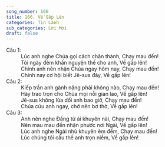 ```yaml
---
song_number: 166
title: 166. Về Gấp Lên
categories: Tin Lành
sub_categories: Lời Mời
draft: false
---
```

<dl><dt>Câu 1:</dt><dd data-verse="1">Lúc anh nghe Chúa gọi cách chân thành, Chạy mau đến! <br/>Tôi ngày đêm khấn nguyện thế cho anh, Về gấp lên! <br/>Chính anh nên nhận Chúa ngay hôm nay, Chạy mau đến! <br/>Chính nay cơ hội biết Jê-sus đây, Về gấp lên! </dd><dt>Câu 2:</dt><dd data-verse="2">Kiếp trần anh gánh nặng phải không nào, Chạy mau đến! <br/>Hãy trao trọn cho Chúa mọi nỗi gian lao, Về gấp lên! <br/>Jê-sus không lừa dối anh bao giờ, Chạy mau đến! <br/>Chúa cứu anh ngay, chớ nên bơ thờ, Về gấp lên! </dd><dt>Câu 3:</dt><dd data-verse="3">Anh nên nghe Đấng từ ái khuyên nài, Chạy mau đến! <br/>Nên mau mau đến nhận phước nơi Ngài, Về gấp lên! <br/>Lúc anh nghe Ngài nhủ khuyên êm đềm, Chạy mau đến! <br/>Lúc chúng tôi cầu thế anh trọn niềm, Về gấp lên! </dd></dl>